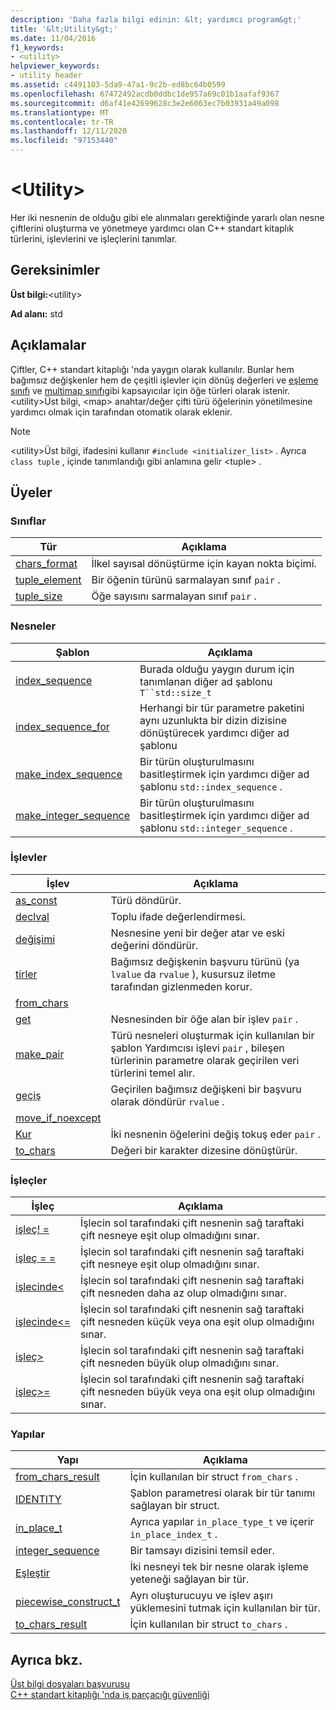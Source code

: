 ```yaml
---
description: 'Daha fazla bilgi edinin: &lt; yardımcı program&gt;'
title: '&lt;Utility&gt;'
ms.date: 11/04/2016
f1_keywords:
- <utility>
helpviewer_keywords:
- utility header
ms.assetid: c4491103-5da9-47a1-9c2b-ed8bc64b0599
ms.openlocfilehash: 67472492acdb0ddbc1de957a69c01b1aafaf9367
ms.sourcegitcommit: d6af41e42699628c3e2e6063ec7b03931a49a098
ms.translationtype: MT
ms.contentlocale: tr-TR
ms.lasthandoff: 12/11/2020
ms.locfileid: "97153440"
---
```

# <a name="ltutilitygt"></a>&lt;Utility&gt;

Her iki nesnenin de olduğu gibi ele alınmaları gerektiğinde yararlı olan nesne çiftlerini oluşturma ve yönetmeye yardımcı olan C++ standart kitaplık türlerini, işlevlerini ve işleçlerini tanımlar.

## <a name="requirements"></a>Gereksinimler

**Üst bilgi:**\<utility>

**Ad alanı:** std

## <a name="remarks"></a>Açıklamalar

Çiftler, C++ standart kitaplığı 'nda yaygın olarak kullanılır. Bunlar hem bağımsız değişkenler hem de çeşitli işlevler için dönüş değerleri ve [eşleme sınıfı](../standard-library/map-class.md) ve [multimap sınıfı](../standard-library/multimap-class.md)gibi kapsayıcılar için öğe türleri olarak istenir. \<utility>Üst bilgi, \<map> anahtar/değer çifti türü öğelerinin yönetilmesine yardımcı olmak için tarafından otomatik olarak eklenir.

> [!NOTE]
> \<utility>Üst bilgi, ifadesini kullanır `#include <initializer_list>` . Ayrıca `class tuple` , içinde tanımlandığı gibi anlamına gelir \<tuple> .

## <a name="members"></a>Üyeler

### <a name="classes"></a>Sınıflar

|Tür|Açıklama|
|-|-|
|[chars_format](../standard-library/chars-format-class.md)|İlkel sayısal dönüştürme için kayan nokta biçimi.|
|[tuple_element](../standard-library/tuple-element-class-tuple.md)|Bir öğenin türünü sarmalayan sınıf `pair` .|
|[tuple_size](../standard-library/tuple-size-class-tuple.md)|Öğe sayısını sarmalayan sınıf `pair` .|

### <a name="objects"></a>Nesneler

|Şablon|Açıklama|
|-|-|
|[index_sequence](../standard-library/utility-functions.md#index_sequence)|Burada olduğu yaygın durum için tanımlanan diğer ad şablonu `T``std::size_t`  |
|[index_sequence_for](../standard-library/utility-functions.md#index_sequence_for)|Herhangi bir tür parametre paketini aynı uzunlukta bir dizin dizisine dönüştürecek yardımcı diğer ad şablonu|
|[make_index_sequence](../standard-library/utility-functions.md#make_index_sequence)| Bir türün oluşturulmasını basitleştirmek için yardımcı diğer ad şablonu `std::index_sequence` . |
|[make_integer_sequence](../standard-library/utility-functions.md#make_integer_sequence)|Bir türün oluşturulmasını basitleştirmek için yardımcı diğer ad şablonu `std::integer_sequence` .|

### <a name="functions"></a>İşlevler

|İşlev|Açıklama|
|-|-|
|[as_const](../standard-library/utility-functions.md#asconst)|Türü döndürür.|
|[declval](../standard-library/utility-functions.md#declval)|Toplu ifade değerlendirmesi.|
|[değişimi](../standard-library/utility-functions.md#exchange)|Nesnesine yeni bir değer atar ve eski değerini döndürür.|
|[tirler](../standard-library/utility-functions.md#forward)|Bağımsız değişkenin başvuru türünü (ya `lvalue` da `rvalue` ), kusursuz iletme tarafından gizlenmeden korur.|
|[from_chars](../standard-library/utility-functions.md#from_chars)||
|[get](../standard-library/utility-functions.md#get)|Nesnesinden bir öğe alan bir işlev `pair` .|
|[make_pair](../standard-library/utility-functions.md#make_pair)|Türü nesneleri oluşturmak için kullanılan bir şablon Yardımcısı işlevi `pair` , bileşen türlerinin parametre olarak geçirilen veri türlerini temel alır.|
|[geçiş](../standard-library/utility-functions.md#move)|Geçirilen bağımsız değişkeni bir başvuru olarak döndürür `rvalue` .|
|[move_if_noexcept](../standard-library/utility-functions.md#moveif)||
|[Kur](../standard-library/utility-functions.md#swap)|İki nesnenin öğelerini değiş tokuş eder `pair` .|
|[to_chars](../standard-library/utility-functions.md#to_chars)|Değeri bir karakter dizesine dönüştürür.|

### <a name="operators"></a>İşleçler

|İşleç|Açıklama|
|-|-|
|[işleç! =](../standard-library/utility-operators.md#op_neq)|İşlecin sol tarafındaki çift nesnenin sağ taraftaki çift nesneye eşit olup olmadığını sınar.|
|[işleç = =](../standard-library/utility-operators.md#op_eq_eq)|İşlecin sol tarafındaki çift nesnenin sağ taraftaki çift nesneye eşit olup olmadığını sınar.|
|[işlecinde\<](../standard-library/utility-operators.md#op_lt)|İşlecin sol tarafındaki çift nesnenin sağ taraftaki çift nesneden daha az olup olmadığını sınar.|
|[işlecinde\<=](../standard-library/utility-operators.md#op_gt_eq)|İşlecin sol tarafındaki çift nesnenin sağ taraftaki çift nesneden küçük veya ona eşit olup olmadığını sınar.|
|[işleç>](../standard-library/utility-operators.md#op_gt)|İşlecin sol tarafındaki çift nesnenin sağ taraftaki çift nesneden büyük olup olmadığını sınar.|
|[işleç>=](../standard-library/utility-operators.md#op_gt_eq)|İşlecin sol tarafındaki çift nesnenin sağ taraftaki çift nesneden büyük veya ona eşit olup olmadığını sınar.|

### <a name="structs"></a>Yapılar

|Yapı|Açıklama|
|-|-|
|[from_chars_result](../standard-library/from-chars-result-structure.md)|İçin kullanılan bir struct `from_chars` .|
|[IDENTITY](../standard-library/identity-structure.md)|Şablon parametresi olarak bir tür tanımı sağlayan bir struct.|
|[in_place_t](../standard-library/in-place-t-struct.md)|Ayrıca yapılar `in_place_type_t` ve içerir `in_place_index_t` .|
|[integer_sequence](../standard-library/integer-sequence-class.md)|Bir tamsayı dizisini temsil eder.|
|[Eşleştir](../standard-library/pair-structure.md)|İki nesneyi tek bir nesne olarak işleme yeteneği sağlayan bir tür.|
|[piecewise_construct_t](../standard-library/piecewise-construct-t-structure.md)|Ayrı oluşturucuyu ve işlev aşırı yüklemesini tutmak için kullanılan bir tür.|
|[to_chars_result](../standard-library/to-chars-result-structure.md)|İçin kullanılan bir struct `to_chars` .|

## <a name="see-also"></a>Ayrıca bkz.

[Üst bilgi dosyaları başvurusu](../standard-library/cpp-standard-library-header-files.md)\
[C++ standart kitaplığı 'nda iş parçacığı güvenliği](../standard-library/thread-safety-in-the-cpp-standard-library.md)
